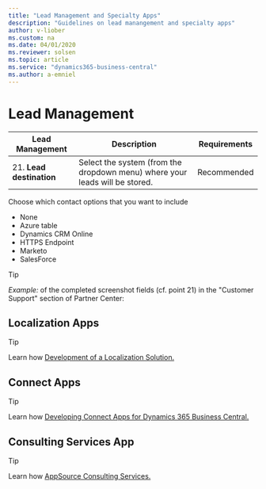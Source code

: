 ```yaml
---
title: "Lead Management and Specialty Apps"
description: "Guidelines on lead manangement and specialty apps"
author: v-liober
ms.custom: na
ms.date: 04/01/2020
ms.reviewer: solsen
ms.topic: article
ms.service: "dynamics365-business-central"
ms.author: a-emniel
---
```


# Lead Management

| Lead Management      | Description  | Requirements |
|----------------------|--------------|--------------|
| 21. **Lead destination** | Select the system (from the dropdown menu) where your leads will be stored. | Recommended  |

Choose which contact options that you want to include
- None
- Azure table
- Dynamics CRM Online
- HTTPS Endpoint
- Marketo
- SalesForce

> [!TIP]  
> *Example:* of the completed screenshot fields (cf. point 21) in the "Customer Support" section of Partner Center:

## <a name="Localization"></a>Localization Apps

> [!TIP]  
Learn how [Development of a Localization Solution.](/dynamics365/business-central/dev-itpro/developer/readiness/readiness-develop-localization)

## <a name="Connect"></a>Connect Apps

> [!TIP]  
Learn how [Developing Connect Apps for Dynamics 365 Business Central.](/dynamics365/business-central/dev-itpro/developer/devenv-develop-connect-apps) 

## <a name="ConsultingServices"></a>Consulting Services App

> [!TIP]  
Learn how [AppSource Consulting Services.](/dynamics365/business-central/dev-itpro/developer/readiness/readiness-consulting) 
